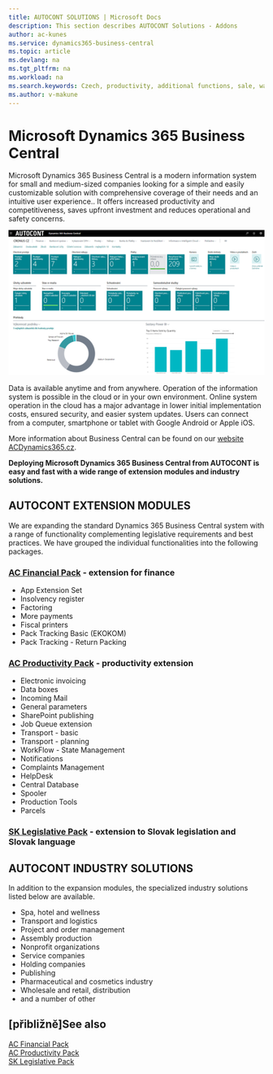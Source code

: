 ```yaml
---
title: AUTOCONT SOLUTIONS | Microsoft Docs
description: This section describes AUTOCONT Solutions - Addons
author: ac-kunes
ms.service: dynamics365-business-central
ms.topic: article
ms.devlang: na
ms.tgt_pltfrm: na
ms.workload: na
ms.search.keywords: Czech, productivity, additional functions, sale, warehouse, invoicing, barcode, claims, transportation, workflow
ms.author: v-makune
---
```


# Microsoft Dynamics 365 Business Central

Microsoft Dynamics 365 Business Central is a modern information system for small and medium-sized companies looking for a simple and easily customizable solution with comprehensive coverage of their needs and an intuitive user experience.. It offers increased productivity and competitiveness, saves upfront investment and reduces operational and safety concerns.

![Microsoft Dynamics 365 Business Central](media/ACD365BC_SaaS_1280x720.png "Microsoft Dynamics 365 Business Central")

Data is available anytime and from anywhere. Operation of the information system is possible in the cloud or in your own environment. Online system operation in the cloud has a major advantage in lower initial implementation costs, ensured security, and easier system updates. Users can connect from a computer, smartphone or tablet with Google Android or Apple iOS.

More information about Business Central can be found on our [website ACDynamics365.cz](https://www.acdynamics365.cz/aplikace/provoz-mensi-firmy).

**Deploying Microsoft Dynamics 365 Business Central from AUTOCONT is easy and fast with a wide range of extension modules and industry solutions.**

## AUTOCONT EXTENSION MODULES

We are expanding the standard Dynamics 365 Business Central system with a range of functionality complementing legislative requirements and best practices.
We have grouped the individual functionalities into the following packages.

### [AC Financial Pack](../AC-FinancialPack/ac-finance-pack.md) - extension for finance
- App Extension Set
- Insolvency register
- Factoring
- More payments
- Fiscal printers
- Pack Tracking Basic (EKOKOM)
- Pack Tracking - Return Packing

### [AC Productivity Pack](../AC-ProductivityPack/ac-productivity-pack.md) - productivity extension
- Electronic invoicing
- Data boxes
- Incoming Mail
- General parameters
- SharePoint publishing
- Job Queue extension
- Transport - basic
- Transport - planning
- WorkFlow - State Management
- Notifications
- Complaints Management
- HelpDesk
- Central Database
- Spooler
- Production Tools
- Parcels
### [SK Legislative Pack](../AC-SK/ac-sk-legislative-pack.md) - extension to Slovak legislation and Slovak language

## AUTOCONT INDUSTRY SOLUTIONS
In addition to the expansion modules, the specialized industry solutions listed below are available.

- Spa, hotel and wellness
- Transport and logistics
- Project and order management
- Assembly production
- Nonprofit organizations
- Service companies
- Holding companies
- Publishing
- Pharmaceutical and cosmetics industry
- Wholesale and retail, distribution
- and a number of other




## [přibližně]<g1>See also</g1>
[AC Financial Pack](../AC-FinancialPack/ac-finance-pack.md)  
[AC Productivity Pack](../AC-ProductivityPack/ac-productivity-pack.md)  
[SK Legislative Pack](../AC-SK/ac-sk-legislative-pack.md)